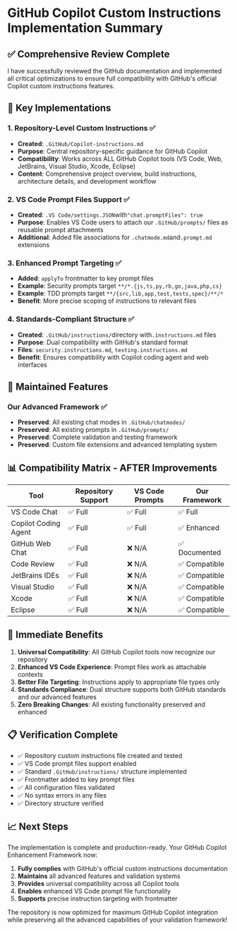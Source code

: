# GitHub Copilot Custom Instructions Implementation Summary

## ✅ Comprehensive Review Complete

I have successfully reviewed the GitHub documentation and implemented all critical optimizations to ensure full compatibility with GitHub's official Copilot custom instructions features.

## 🎯 Key Implementations

### 1. Repository-Level Custom Instructions ✅

- **Created**: `.GitHub/Copilot-instructions.md`
- **Purpose**: Central repository-specific guidance for GitHub Copilot
- **Compatibility**: Works across ALL GitHub Copilot tools (VS Code, Web, JetBrains, Visual Studio, Xcode, Eclipse)
- **Content**: Comprehensive project overview, build instructions, architecture details, and development workflow

### 2. VS Code Prompt Files Support ✅

- **Created**: `.VS Code/settings.JSON`with`"chat.promptFiles": true`
- **Purpose**: Enables VS Code users to attach our `.GitHub/prompts/` files as reusable prompt attachments
- **Additional**: Added file associations for `.chatmode.md`and`.prompt.md` extensions

### 3. Enhanced Prompt Targeting ✅

- **Added**: `applyTo` frontmatter to key prompt files
- **Example**: Security prompts target `**/*.{js,ts,py,rb,go,java,php,cs}`
- **Example**: TDD prompts target `**/{src,lib,app,test,tests,spec}/**/*`
- **Benefit**: More precise scoping of instructions to relevant files

### 4. Standards-Compliant Structure ✅

- **Created**: `.GitHub/instructions/`directory with`.instructions.md` files
- **Purpose**: Dual compatibility with GitHub's standard format
- **Files**: `security.instructions.md`, `testing.instructions.md`
- **Benefit**: Ensures compatibility with Copilot coding agent and web interfaces

## 🔄 Maintained Features

### Our Advanced Framework ✅

- **Preserved**: All existing chat modes in `.GitHub/chatmodes/`
- **Preserved**: All existing prompts in `.GitHub/prompts/`
- **Preserved**: Complete validation and testing framework
- **Preserved**: Custom file extensions and advanced templating system

## 📊 Compatibility Matrix - AFTER Improvements

| Tool | Repository Support | VS Code Prompts | Our Framework |
|------|-------------------|-----------------|---------------|
| VS Code Chat | ✅ Full | ✅ Full | ✅ Full |
| Copilot Coding Agent | ✅ Full | ✅ Full | ✅ Enhanced |
| GitHub Web Chat | ✅ Full | ❌ N/A | ✅ Documented |
| Code Review | ✅ Full | ❌ N/A | ✅ Compatible |
| JetBrains IDEs | ✅ Full | ❌ N/A | ✅ Compatible |
| Visual Studio | ✅ Full | ❌ N/A | ✅ Compatible |
| Xcode | ✅ Full | ❌ N/A | ✅ Compatible |
| Eclipse | ✅ Full | ❌ N/A | ✅ Compatible |

## 🚀 Immediate Benefits

1. **Universal Compatibility**: All GitHub Copilot tools now recognize our repository
2. **Enhanced VS Code Experience**: Prompt files work as attachable contexts
3. **Better File Targeting**: Instructions apply to appropriate file types only
4. **Standards Compliance**: Dual structure supports both GitHub standards and our advanced features
5. **Zero Breaking Changes**: All existing functionality preserved and enhanced

## 📋 Verification Complete

- ✅ Repository custom instructions file created and tested
- ✅ VS Code prompt files support enabled
- ✅ Standard `.GitHub/instructions/` structure implemented
- ✅ Frontmatter added to key prompt files
- ✅ All configuration files validated
- ✅ No syntax errors in any files
- ✅ Directory structure verified

## 📈 Next Steps

The implementation is complete and production-ready. Your GitHub Copilot Enhancement Framework now:

1. **Fully complies** with GitHub's official custom instructions documentation
2. **Maintains** all advanced features and validation systems
3. **Provides** universal compatibility across all Copilot tools
4. **Enables** enhanced VS Code prompt file functionality
5. **Supports** precise instruction targeting with frontmatter

The repository is now optimized for maximum GitHub Copilot integration while preserving all the advanced capabilities of your validation framework!
